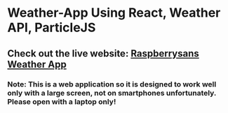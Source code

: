 # Weather-App Using React, Weather API, ParticleJS

## Check out the live website: <a href="https://weatherapp-by-raspberrysans.netlify.app/" target="_blank"> Raspberrysans Weather App</a> 

### Note: This is a web application so it is designed to work well only with a large screen, not on smartphones unfortunately. Please open with a laptop only!
